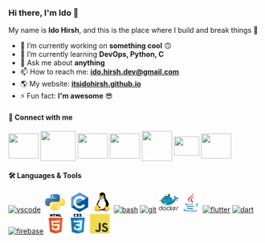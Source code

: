 ### Hi there, I'm Ido 👋
My name is **Ido Hirsh**, and this is the place where I build and break things 🤣

- 🔭 I’m currently working on **something cool** 🙃
- 🌱 I’m currently learning **DevOps, Python, C**
- 💬 Ask me about **anything**
- 📫 How to reach me: **ido.hirsh.dev@gmail.com**
- 🌎 My website: **[itsidohirsh.github.io](https://itsidohirsh.github.io)**
- ⚡ Fun fact: **I'm awesome** 😎

#### 🔗 Connect with me
<p align="left">
<a href="https://itsidohirsh.github.io"><img align="center" src="https://openmoji.org/data/color/svg/1F30D.svg" height="50" width="60" /></a>
<a href="https://www.instagram.com/itsidohirsh"><img align="center" src="https://www.logo.wine/a/logo/Instagram/Instagram-Logo.wine.svg" height="60" width="70" /></a>
<a href="https://facebook.com/itsidohirsh"><img align="center" src="https://openmoji.org/data/color/svg/E042.svg" height="50" width="60" /></a>
<a href="https://github.com/itsidohirsh"><img align="center" src="https://openmoji.org/data/color/svg/E045.svg" height="50" width="60" /></a>
<a href="https://twitter.com/itsidohirsh"><img align="center" src="https://openmoji.org/data/color/svg/E040.svg" height="60" width="60" /></a>
<a href="https://stackoverflow.com/users/19016500/ido-hirsh"><img align="center" src="https://raw.githubusercontent.com/rahuldkjain/github-profile-readme-generator/master/src/images/icons/Social/stack-overflow.svg" height="38" width="50" /></a>
<a href="https://www.linkedin.com/in/ido-hirsh-a894a8239"><img align="center" src="https://openmoji.org/data/color/svg/E046.svg" height="50" width="60" /></a>
</p>

#### 🛠 Languages & Tools
<p align="left">
  <a href="https://www.cprogramming.com/" target="_blank" rel="noreferrer"><img src="https://upload.wikimedia.org/wikipedia/commons/9/9a/Visual_Studio_Code_1.35_icon.svg" alt="vscode" width="50" height="40"/></a>
  <a href="https://www.python.org" target="_blank" rel="noreferrer"><img src="https://raw.githubusercontent.com/devicons/devicon/master/icons/python/python-original.svg" alt="python" width="50" height="40"/></a>
    <a href="https://www.cprogramming.com/" target="_blank" rel="noreferrer"><img src="https://raw.githubusercontent.com/devicons/devicon/master/icons/c/c-original.svg" alt="c" width="40" height="40"/></a>
  <a href="https://www.linux.org/" target="_blank" rel="noreferrer"><img src="https://raw.githubusercontent.com/devicons/devicon/master/icons/linux/linux-original.svg" alt="linux" width="40" height="40"/></a>
  <a href="https://www.gnu.org/software/bash/" target="_blank" rel="noreferrer"><img src="https://www.vectorlogo.zone/logos/gnu_bash/gnu_bash-icon.svg" alt="bash" width="40" height="40"/></a>
  <a href="https://git-scm.com/" target="_blank" rel="noreferrer"><img src="https://www.vectorlogo.zone/logos/git-scm/git-scm-icon.svg" alt="git" width="40" height="40"/></a>
  <a href="https://www.docker.com/" target="_blank" rel="noreferrer"><img src="https://raw.githubusercontent.com/devicons/devicon/master/icons/docker/docker-original-wordmark.svg" alt="docker" width="40" height="40"/></a>
  <a href="https://www.java.com" target="_blank" rel="noreferrer"><img src="https://raw.githubusercontent.com/devicons/devicon/master/icons/java/java-original.svg" alt="java" width="40" height="40"/></a>
  <a href="https://flutter.dev" target="_blank" rel="noreferrer"><img src="https://www.vectorlogo.zone/logos/flutterio/flutterio-icon.svg" alt="flutter" width="40" height="40"/></a>
  <a href="https://dart.dev" target="_blank" rel="noreferrer"><img src="https://www.vectorlogo.zone/logos/dartlang/dartlang-icon.svg" alt="dart" width="40" height="40"/></a>
  <a href="https://firebase.google.com/" target="_blank" rel="noreferrer"><img src="https://www.vectorlogo.zone/logos/firebase/firebase-icon.svg" alt="firebase" width="40" height="40"/></a>
  <a href="https://www.w3.org/html/" target="_blank" rel="noreferrer"><img src="https://raw.githubusercontent.com/devicons/devicon/master/icons/html5/html5-original-wordmark.svg" alt="html5" width="40" height="40"/></a>
  <a href="https://www.w3schools.com/css/" target="_blank" rel="noreferrer"><img src="https://raw.githubusercontent.com/devicons/devicon/master/icons/css3/css3-original-wordmark.svg" alt="css3" width="40" height="40"/></a>
  <a href="https://developer.mozilla.org/en-US/docs/Web/JavaScript" target="_blank" rel="noreferrer"><img src="https://raw.githubusercontent.com/devicons/devicon/master/icons/javascript/javascript-original.svg" alt="javascript" width="40" height="40"/></a>
</p>
